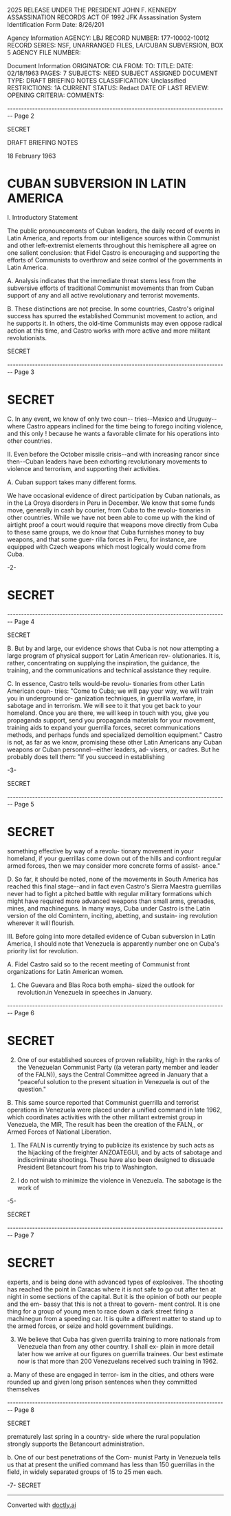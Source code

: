 2025 RELEASE UNDER THE PRESIDENT JOHN F. KENNEDY ASSASSINATION RECORDS ACT OF 1992
JFK Assassination System
Identification Form
Date: 8/26/201

Agency Information
AGENCY: LBJ
RECORD NUMBER: 177-10002-10012
RECORD SERIES: NSF, UNARRANGED FILES, LA/CUBAN SUBVERSION, BOX 5
AGENCY FILE NUMBER:

Document Information
ORIGINATOR: CIA
FROM:
TO:
TITLE:
DATE: 02/18/1963
PAGES: 7
SUBJECTS: NEED SUBJECT ASSIGNED
DOCUMENT TYPE: DRAFT BRIEFING NOTES
CLASSIFICATION: Unclassified
RESTRICTIONS: 1A
CURRENT STATUS: Redact
DATE OF LAST REVIEW:
OPENING CRITERIA:
COMMENTS:


-------------------------------------------------------------------------------- Page 2

SECRET

DRAFT BRIEFING NOTES

18 February 1963

# CUBAN SUBVERSION IN LATIN AMERICA

I. Introductory Statement

The public pronouncements of Cuban leaders, the daily record of events in Latin America, and reports from our intelligence sources within Communist and other left-extremist elements throughout this hemisphere all agree on one salient conclusion: that Fidel Castro is encouraging and supporting the efforts of Communists to overthrow and seize control of the governments in Latin America.

A. Analysis indicates that the immediate threat stems less from the subversive efforts of traditional Communist movements than from Cuban support of any and all active revolutionary and terrorist movements.

B. These distinctions are not precise. In some countries, Castro's original success has spurred the established Communist movement to action, and he supports it. In others, the old-time Communists may even oppose radical action at this time, and Castro works with more active and more militant revolutionists.

SECRET


-------------------------------------------------------------------------------- Page 3

# SECRET

C. In any event, we know of only two coun--
tries--Mexico and Uruguay--where Castro
appears inclined for the time being to
forego inciting violence, and this only !
because he wants a favorable climate for
his operations into other countries.

II. Even before the October missile crisis--and
with increasing rancor since then--Cuban leaders
have been exhorting revolutionary movements to
violence and terrorism, and supporting their
activities.

A. Cuban support takes many different forms.

We have occasional evidence of direct
participation by Cuban nationals, as in
the La Oroya disorders in Peru in December.
We know that some funds move, generally in
cash by courier, from Cuba to the revolu-
tionaries in other countries. While we have
not been able to come up with the kind of
airtight proof a court would require that
weapons move directly from Cuba to these
same groups, we do know that Cuba furnishes
money to buy weapons, and that some guer-
rilla forces in Peru, for instance, are
equipped with Czech weapons which most
logically would come from Cuba.

-2-

# SECRET


-------------------------------------------------------------------------------- Page 4

SECRET

B. But by and large, our evidence shows that
Cuba is not now attempting a large program
of physical support for Latin American rev-
olutionaries. It is, rather, concentrating
on supplying the inspiration, the guidance,
the training, and the communications and
technical assistance they require.

C. In essence, Castro tells would-be revolu-
tionaries from other Latin American coun-
tries: "Come to Cuba; we will pay your
way, we will train you in underground or-
ganization techniques, in guerrilla warfare,
in sabotage and in terrorism. We will see
to it that you get back to your homeland.
Once you are there, we will keep in touch
with you, give you propaganda support, send
you propaganda materials for your movement,
training aids to expand your guerrilla forces,
secret communications methods, and perhaps
funds and specialized demolition equipment."
Castro is not, as far as we know, promising
these other Latin Americans any Cuban weapons
or Cuban personnel--either leaders, ad-
visers, or cadres. But he probably does
tell them: "If you succeed in establishing

-3-

SECRET


-------------------------------------------------------------------------------- Page 5

# SECRET

something effective by way of a revolu-
tionary movement in your homeland, if your
guerrillas come down out of the hills
and confront regular armed forces, then we
may consider more concrete forms of assist-
ance."

D. So far, it should be noted, none of the
movements in South America has reached this
final stage--and in fact even Castro's
Sierra Maestra guerrillas never had to fight
a pitched battle with regular military
formations which might have required more
advanced weapons than small arms, grenades,
mines, and machineguns. In many ways, Cuba
under Castro is the Latin version of the old
Comintern, inciting, abetting, and sustain-
ing revolution wherever it will flourish.

III. Before going into more detailed evidence of Cuban
subversion in Latin America, I should note that
Venezuela is apparently number one on Cuba's
priority list for revolution.

A. Fidel Castro said so to the recent meeting
of Communist front organizations for Latin
American women.

1. Che Guevara and Blas Roca both empha-
   sized the outlook for revolution.in
   Venezuela in speeches in January.


-------------------------------------------------------------------------------- Page 6

# SECRET

2. One of our established sources of proven reliability, high in the ranks of the Venezuelan Communist Party ((a veteran party member and leader of the FALN)), says the Central Committee agreed in January that a "peaceful solution to the present situation in Venezuela is out of the question."

B. This same source reported that Communist guerrilla and terrorist operations in Venezuela were placed under a unified command in late 1962, which coordinates activities with the other militant extremist group in Venezuela, the MIR, The result has been the creation of the FALN,, or Armed Forces of National Liberation.

1. The FALN is currently trying to publicize its existence by such acts as the hijacking of the freighter ANZOATEGUI, and by acts of sabotage and indiscriminate shootings. These have also been designed to dissuade President Betancourt from his trip to Washington.

2. I do not wish to minimize the violence in Venezuela. The sabotage is the work of

-5-

SECRET


-------------------------------------------------------------------------------- Page 7

# SECRET

experts, and is being done with advanced
types of explosives. The shooting has
reached the point in Caracas where it is
not safe to go out after ten at night in
some sections of the capital. But it is
the opinion of both our people and the em-
bassy that this is not a threat to govern-
ment control. It is one thing for a group
of young men to race down a dark street
firing a machinegun from a speeding car.
It is quite a different matter to stand
up to the armed forces, or seize and hold
government buildings.

3. We believe that Cuba has given guerrilla
   training to more nationals from Venezuela
   than from any other country. I shall ex-
   plain in more detail later how we arrive
   at our figures on guerrilla trainees. Our
   best estimate now is that more than 200
   Venezuelans received such training in 1962.

a. Many of these are engaged in terror-
ism in the cities, and others were
rounded up and given long prison
sentences when they committed themselves


-------------------------------------------------------------------------------- Page 8

SECRET

prematurely last spring in a country-
side where the rural population strongly
supports the Betancourt administration.

b. One of our best penetrations of the Com-
munist Party in Venezuela tells us that
at present the unified command has less
than 150 guerrillas in the field, in
widely separated groups of 15 to 25 men
each.

-7-
SECRET


---
Converted with [doctly.ai](https://doctly.ai)